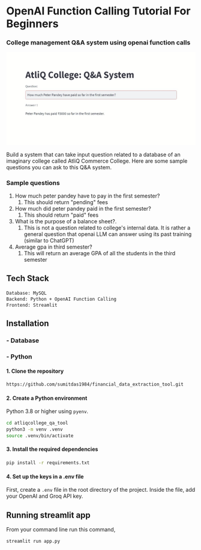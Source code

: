 # OpenAI Function Calling Tutorial For Beginners
### College management Q&A system using openai function calls 

![](image.jpg)

Build a system that can take input question related to a database of an imaginary college called AtliQ Commerce College. Here are some sample questions you can ask to this Q&A system.


### Sample questions

1. How much peter pandey have to pay in the first semester?
   1. This should return "pending" fees 
1. How much did peter pandey paid in the first semester?
   1. This should return "paid" fees
1. What is the purpose of a balance sheet?.
   1. This is not a question related to college's internal data. It is rather a general question that openai LLM can answer using its past training (similar to ChatGPT)
1. Average gpa in third semester?
   1. This will return an average GPA of all the students in the third semester

## Tech Stack

```commandline
Database: MySQL
Backend: Python + OpenAI Function Calling
Frontend: Streamlit
```

## Installation

### - Database

### - Python
#### 1. Clone the repository
```bash
https://github.com/sumitdas1984/financial_data_extraction_tool.git
```

#### 2. Create a Python environment
Python 3.8 or higher using `pyenv`. 

``` bash
cd atliqcollege_qa_tool
python3 -m venv .venv
source .venv/bin/activate
```

#### 3. Install the required dependencies
```bash
pip install -r requirements.txt
```

#### 4. Set up the keys in a .env file
First, create a `.env` file in the root directory of the project. Inside the file, add your OpenAI and Groq API key.

## Running streamlit app
From your command line run this command,
```bash
streamlit run app.py
```
